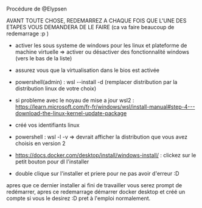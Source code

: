 Procédure de @Elypsen

AVANT TOUTE CHOSE, REDEMARREZ A CHAQUE FOIS QUE L'UNE DES ETAPES VOUS DEMANDERA DE LE FAIRE (ca va faire beaucoup de redemarrage :p )

- activer les sous systeme de windows pour les linux et plateforme de machine virtuelle => activer ou désactiver des fonctionnalité windows
  (vers le bas de la liste)

- assurez vous que la virtualisation dans le bios est activée

- powershell(admin) : wsl --install -d <Distribution> (remplacer distribution par la distribution linux de votre choix)

- si probleme avec le noyau de mise a jour wsl2 : https://learn.microsoft.com/fr-fr/windows/wsl/install-manual#step-4---download-the-linux-kernel-update-package

- créé vos identifiants linux

- powershell : wsl -l -v => devrait afficher la distribution que vous avez choisis en version 2

- https://docs.docker.com/desktop/install/windows-install/ : clickez sur le petit bouton pour dl l'installer

- double clique sur l'installer et priere pour ne pas avoir d'erreur :D

apres que ce dernier installer ai fini de travailler vous serez prompt de redémarrer, apres ce redemarrage démarrer docker desktop et créé un compte si vous le desirez :D pret à l'emploi normalement.

